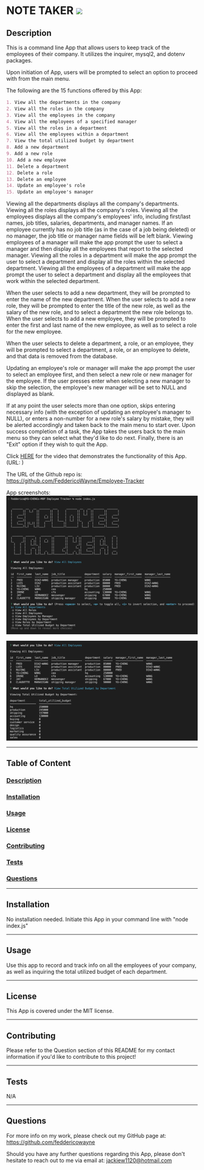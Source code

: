 # NOTE TAKER <img src="https://img.shields.io/badge/license-MIT-yellow?style=plastic">

  ## <a id="Description">Description</a> 

  This is a command line App that allows users to keep track of the employees of their company. It utilizes the inquirer, mysql2, and dotenv packages.

  Upon initiation of App, users will be prompted to select an option to proceed with from the main menu.

  The following are the 15 functions offered by this App:

  ```md
  1. View all the departments in the company
  2. View all the roles in the company
  3. View all the employees in the company
  4. View all the employees of a specified manager
  5. View all the roles in a department
  6. View all the employees within a department
  7. View the total utilized budget by department
  8. Add a new department
  9. Add a new role
  10. Add a new employee
  11. Delete a department
  12. Delete a role
  13. Delete an employee
  14. Update an employee's role
  15. Update an employee's manager 
  ```
  Viewing all the departments displays all the company's departments.
  Viewing all the roles displays all the company's roles.
  Viewing all the employees displays all the company's employees' info, including first/last names, job titles, salaries, departments, and manager names. If an employee currently has no job title (as in the case of a job being deleted) or no manager, the job title or manager name fields will be left blank.
  Viewing employees of a manager will make the app prompt the user to select a manager and then display all the employees that report to the selected manager.
  Viewing all the roles in a department will make the app prompt the user to select a department and display all the roles within the selected department.
  Viewing all the employees of a department will make the app prompt the user to select a department and display all the employees that work within the selected department.

  When the user selects to add a new department, they will be prompted to enter the name of the new department. When the user selects to add a new role, they will be prompted to enter the title of the new role, as well as the salary of the new role, and to select a department the new role belongs to.
  When the user selects to add a new employee, they will be prompted to enter the first and last name of the new employee, as well as to select a role for the new employee.

  When the user selects to delete a department, a role, or an employee, they will be prompted to select a department, a role, or an employee to delete, and that data is removed from the database.

  Updating an employee's role or manager will make the app prompt the user to select an employee first, and then select a new role or new manager for the employee. If the user presses enter when selecting a new manager to skip the selection, the employee's new manager will be set to NULL and displayed as blank.

  If at any point the user selects more than one option, skips entering necessary info (with the exception of updating an employee's manager to NULL), or enters a non-number for a new role's salary by mistake, they will be alerted accordingly and taken back to the main menu to start over. Upon success completion of a task, the App takes the users back to the main menu so they can select what they'd like to do next. Finally, there is an "Exit" option if they wish to quit the App.

  Click <a href="" target="_blank">HERE</a> for the video that demonstrates the functionality of this App. 
  (URL: )

  The URL of the Github repo is: https://github.com/FeddericoWayne/Employee-Tracker

  
  App screenshots:
  <img src="./assets/images/Employee-Tracker-Screenshot-1.png">

  <img src="./assets/images/Employee-Tracker-Screenshot-2.png">

***

  ## Table of Content

  ### [Description](#Description)
  ### [Installation](#Installation)
  ### [Usage](#Usage)
  ### [License](#License)
  ### [Contributing](#Contributing)
  ### [Tests](#Tests)
  ### [Questions](#Questions)

***

  ## <a id="Installation">Installation</a>

  No installation needed. Initiate this App in your command line with "node index.js"

***

  ## <a id="Usage">Usage</a>

  Use this app to record and track info on all the employees of your company, as well as inquiring the total utilized budget of each department.

***

  ## <a id="License">License</a>
  
  This App is covered under the MIT license.

  
***

  ## <a id="Contributing">Contributing</a>

  Please refer to the Question section of this README for my contact information if you'd like to contribute to this project!

***

  ## <a id="Tests">Tests</a>

  N/A
  

***

  ## <a id="Questions">Questions</a>

  For more info on my work, please check out my GitHub page at: https://github.com/feddericowayne
  
  Should you have any further questions regarding this App, please don't hesitate to reach out to me via email at: <a href="mailto:jackiew1120@hotmail.com">jackiew1120@hotmail.com</a>

  